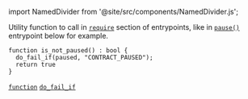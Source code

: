 import NamedDivider from '@site/src/components/NamedDivider.js';

Utility function to call in [`require`](/docs/reference/declarations/entrypoint#require) section of entrypoints, like in [`pause()`](/docs/templates/pausable#pause) entrypoint below for example.

<NamedDivider title="Code" width="1.5"/>

```archetype
function is_not_paused() : bool {
  do_fail_if(paused, "CONTRACT_PAUSED");
  return true
}
```

[`function`](/docs/reference/declarations/function) [`do_fail_if`](/docs/reference/instructions/divergent#do_fail_ift--bool-e--t)

